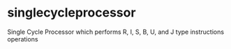 # singlecycleprocessor
Single Cycle Processor which performs R, I, S, B, U, and J type instructions operations

